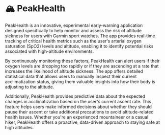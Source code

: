 # 🏔️ PeakHealth 
PeakHealth is an innovative, experimental early-warning application designed specifically to help monitor and assess the risk of altitude sickness for users with Garmin sport watches. The app provides real-time tracking of critical health metrics such as the user's arterial oxygen saturation (SpO2) levels and altitude, enabling it to identify potential risks associated with high-altitude environments.

By continuously monitoring these factors, PeakHealth can alert users if their oxygen levels are dropping too rapidly or if they are ascending at a rate that increases the likelihood of altitude sickness. The app offers detailed statistical data that allows users to manually inspect their current acclimatization status, giving them valuable insights into how their body is adjusting to the altitude.

Additionally, PeakHealth provides predictive data about the expected changes in acclimatization based on the user's current ascent rate. This feature helps users make informed decisions about whether they should pause their ascent or take additional precautions to avoid altitude-related health issues. Whether you're an experienced mountaineer or a casual hiker, PeakHealth offers a proactive, data-driven approach to staying safe at high altitudes.
